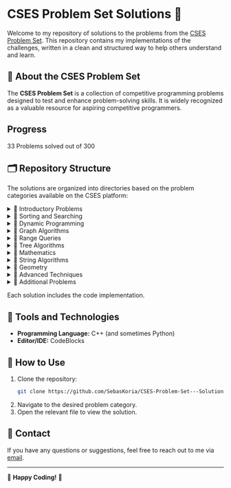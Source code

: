 # CSES Problem Set Solutions 🚀

Welcome to my repository of solutions to the problems from the [CSES Problem Set](https://cses.fi/problemset/). This repository contains my implementations of the challenges, written in a clean and structured way to help others understand and learn.

## 🌟 About the CSES Problem Set
The **CSES Problem Set** is a collection of competitive programming problems designed to test and enhance problem-solving skills. It is widely recognized as a valuable resource for aspiring competitive programmers.

## Progress
33 Problems solved out of 300

## 🗂️ Repository Structure
The solutions are organized into directories based on the problem categories available on the CSES platform:

<details>
    <summary>📁 Introductory Problems</summary>
    <ul>
        <li>✔ Weird Algorithm</li>
        <li>✔ Missing Number</li>
        <li>✔ Repetitions</li>
        <li>✔ Increasing Array</li>
        <li>✔ Permutations</li>
        <li>✔ Number Spiral</li>
        <li>✔ Two Knights</li>
        <li>✔ Two Sets</li>
        <li>✔ Bit Strings</li>
        <li>✔ Trailing Zeros</li>
        <li>✔ Coin Piles</li>
        <li>✔ Palindrome Reorder</li>
        <li>✔ Gray Code</li>
        <li>❔ Tower of Hanoi</li>
        <li>❔ Creating Strings</li>
        <li>❔ Apple Division</li>
        <li>❔ Chessboard and Queens</li>
        <li>❔ Digit Queries</li>
        <li>❔ Grid Paths</li>
    </ul>
</details>
<details>
    <summary>📁 Sorting and Searching</summary>
    <ul>
        <li>✔ Distinct Numbers</li>
        <li>✔ Apartments</li>
        <li>✔ Ferris Wheel</li>
        <li>✔ Concert Tickets</li>
        <li>✔ Restaurant Customers</li>
        <li>✔ Movie Festival</li>
        <li>✔ Sum of Two Values</li>
        <li>✔ Maximum Subarray Sum</li>
        <li>❔ Stick Lengths</li>
        <li>❔ Missing Coin Sum</li>
        <li>❔ Collecting Numbers</li>
        <li>❔ Collecting Numbers II</li>
        <li>❔ Playlist</li>
        <li>❔ Towers</li>
        <li>❔ Traffic Lights</li>
        <li>❔ Josephus Problem I</li>
        <li>❔ Josephus Problem II</li>
        <li>❔ Nested Ranges Check</li>
        <li>❔ Nested Ranges Count</li>
        <li>❔ Room Allocation</li>
        <li>❔ Factory Machines</li>
        <li>❔ Tasks and Deadlines</li>
        <li>❔ Reading Books</li>
        <li>❔ Sum of Three Values</li>
        <li>❔ Sum of Four Values</li>
        <li>❔ Nearest Smaller Values</li>
        <li>❔ Subarray Sums I</li>
        <li>❔ Subarray Sums II</li>
        <li>❔ Subarray Divisibility</li>
        <li>❔ Subarray Distinct Values</li>
        <li>❔ Array Division</li>
        <li>❔ Sliding Window Median</li>
        <li>❔ Sliding Window Cost</li>
        <li>❔ Movie Festival II</li>
        <li>❔ Maximum Subarray Sum II</li>
    </ul>
</details>
<details>
    <summary>📁 Dynamic Programming</summary>
    <ul>
        <li>✔ Dice Combinations</li>
        <li>✔ Minimizing Coins</li>
        <li>✔ Coin Combinations I</li>
        <li>❔ Coin Combinations II</li>
        <li>❔ Removing Digits</li>
        <li>❔ Grid Paths</li>
        <li>❔ Book Shop</li>
        <li>❔ Array Description</li>
        <li>❔ Counting Towers</li>
        <li>❔ Edit Distance</li>
        <li>❔ Rectangle Cutting</li>
        <li>❔ Money Sums</li>
        <li>❔ Removal Game</li>
        <li>❔ Two Sets II</li>
        <li>❔ Increasing Subsequence</li>
        <li>❔ Projects</li>
        <li>❔ Elevator Rides</li>
        <li>❔ Counting Tilings</li>
        <li>❔ Counting Numbers</li>
    </ul>
</details>
<details>
    <summary>📁 Graph Algorithms</summary>
    <ul>
        <li>✔ Counting Rooms</li>
        <li>✔ Labyrinth</li>
        <li>✔ Building Roads</li>
        <li>✔ Message Route</li>
        <li>✔ Building Teams</li>
        <li>✔ Round Trip</li>
        <li>✔ Monsters</li>
        <li>✔ Shortest Routes I</li>
        <li>✔ Shortest Routes II</li>
        <li>❔ High Score</li>
        <li>❔ Flight Discount</li>
        <li>❔ Cycle Finding</li>
        <li>❔ Flight Routes</li>
        <li>❔ Round Trip II</li>
        <li>❔ Couse Schedule</li>
        <li>❔ Longest Flight Route</li>
        <li>❔ Game Routes</li>
        <li>❔ Investigation</li>
        <li>❔ Planets Queries I</li>
        <li>❔ Planets Queries II</li>
        <li>❔ Planets Cycles</li>
        <li>❔ Road Reparation</li>
        <li>❔ Road Construction</li>
        <li>❔ Flight Routes Check</li>
        <li>❔ Planets and Kingdoms</li>
        <li>❔ Giant Pizza</li>
        <li>❔ Coin Collector</li>
        <li>❔ Mail Delivery</li>
        <li>❔ De Bruijn Sequence</li>
        <li>❔ Teleporters Path</li>
        <li>❔ Hamiltonian Flights</li>
        <li>❔ Knight's Tour</li>
        <li>❔ Download Speed</li>
        <li>❔ Police Chase</li>
        <li>❔ School Dance</li>
        <li>❔ Distinct Routes</li>
    </ul>
</details>
<details>
    <summary>📁 Range Queries</summary>
    <ul>
        <li>❔ Static Range Sum Queries</li>
        <li>❔ Static Range Minimum Queries</li>
        <li>❔ Dynamic Range Sum Queries</li>
        <li>❔ Dynamid Range Minimum Queries</li>
        <li>❔ Range Xor Queries</li>
        <li>❔ Forest Queries</li>
        <li>❔ Hotel Queries</li>
        <li>❔ List Removals</li>
        <li>❔ Salary Queries</li>
        <li>❔ Prefix Sum Queries</li>
        <li>❔ Pizzeria Queries</li>
        <li>❔ Subarray Sum Queries</li>
        <li>❔ Distinct Values Queries</li>
        <li>❔ Increasing Array Queries</li>
        <li>❔ Forest Queries II</li>
        <li>❔ Range Updates and Sums</li>
        <li>❔ Polynomial Queries</li>
        <li>❔ Range Queries and Copies</li>
    </ul>
</details>
<details>
    <summary>📁 Tree Algorithms</summary>
    <ul>
        <li>❔ Subordinates</li>
        <li>❔ Tree Matching</li>
        <li>❔ Tree Diameter</li>
        <li>❔ Tree Distances I</li>
        <li>❔ Tree Distances II</li>
        <li>❔ Company Queries I</li>
        <li>❔ Company Queries II</li>
        <li>❔ Distance Queries</li>
        <li>❔ Counting Paths</li>
        <li>❔ Subtree Queries</li>
        <li>❔ Path Queries</li>
        <li>❔ Path Queries II</li>
        <li>❔ Distinct Colors</li>
        <li>❔ Finding a Centroid</li>
        <li>❔ Fixed-Lenght Paths I</li>
        <li>❔ Fixed-Lenght Paths II</li>
    </ul>
</details>
<details>
    <summary>📁 Mathematics</summary>
    <ul>
        <li>❔ Josephus Queries</li>
        <li>❔ Exponentiation</li>
        <li>❔ Exponentiation II</li>
        <li>❔ Counting Divisors</li>
        <li>❔ Common Divisors</li>
        <li>❔ Sum of Divisors</li>
        <li>❔ Divisor Analysis</li>
        <li>❔ Prime Multiples</li>
        <li>❔ Counting Coprime Pairs</li>
        <li>❔ Binomial Coefficients</li>
        <li>❔ Creating Strings II</li>
        <li>❔ Distributing Apples</li>
        <li>❔ Christmas Party</li>
        <li>❔ Bracket Sequences I</li>
        <li>❔ Bracket Sequences II</li>
        <li>❔ Counting Necklaces</li>
        <li>❔ Counting Grids</li>
        <li>❔ Fibonacci Numbers</li>
        <li>❔ Throwing Dice</li>
        <li>❔ Graph Paths I</li>
        <li>❔ Graph Paths II</li>
        <li>❔ Dice Probability</li>
        <li>❔ Moving Robots</li>
        <li>❔ Candy Lottery</li>
        <li>❔ Inversion Probability</li>
        <li>❔ Stick Game</li>
        <li>❔ Nim Game I</li>
        <li>❔ Nim Game II</li>
        <li>❔ Stair Game</li>
        <li>❔ Grundy's Game</li>
        <li>❔ Another Game</li>
    </ul>
</details>
<details>
    <summary>📁 String Algorithms</summary>
    <ul>
        <li>❔ Word Combinations</li>
        <li>❔ String Matching</li>
        <li>❔ Finding Borders</li>
        <li>❔ Finding Periods</li>
        <li>❔ Minimal Rotation</li>
        <li>❔ Longest Palindrome</li>
        <li>❔ Required Substring</li>
        <li>❔ Palindrome Queries</li>
        <li>❔ Finding Patterns</li>
        <li>❔ Counting Patterns</li>
        <li>❔ Pattern Positions</li>
        <li>❔ Distinct Substrings</li>
        <li>❔ Repeating Substring</li>
        <li>❔ String Functions</li>
        <li>❔ Substring Order I</li>
        <li>❔ Substring Order II</li>
        <li>❔ Substring Distribution</li>
    </ul>
</details>
<details>
    <summary>📁 Geometry</summary>
    <ul>
        <li>❔ Point Location Test</li>
        <li>❔ Line Segment Intersection</li>
        <li>❔ Polygon Area</li>
        <li>❔ Point in Polygon</li>
        <li>❔ Polygon Lattice Points</li>
        <li>❔ Minimum Euclidean Distance</li>
        <li>❔ Convex Hull</li>
    </ul>
</details>
<details>   
    <summary>📁 Advanced Techniques</summary>
    <ul>
        <li>❔ Meet in the Middle</li>
        <li>❔ Hamming Distance</li>
        <li>❔ Beautiful Subgrids</li>
        <li>❔ Reachable Nodes</li>
        <li>❔ Reachability Queries</li>
        <li>❔ Cut and Paste</li>
        <li>❔ Substring Reversals</li>
        <li>❔ Reversals and Sums</li>
        <li>❔ Necessary Roads</li>
        <li>❔ Necessary Cities</li>
        <li>❔ Eulerian Subgraphs</li>
        <li>❔ Monster Game I</li>
        <li>❔ Monster Game II</li>
        <li>❔ Subarray Squares</li>
        <li>❔ Houses and Schools</li>
        <li>❔ Knuth Division</li>
        <li>❔ Apples and Bananas</li>
        <li>❔ One Bit Positions</li>
        <li>❔ Signal Processing</li>
        <li>❔ New Roads Queries</li>
        <li>❔ Dynamic Connectivity</li>
        <li>❔ Parcel Delivery</li>
        <li>❔ Task Assignment</li>
        <li>❔ Distinct Routes II</li>
    </ul>
</details>
<details>    
    <summary>📁 Additional Problems</summary>
    <ul>
        <li>❔ Shortest Subsequence</li>
        <li>❔ Counting Bits</li>
        <li>❔ Swap Game</li>
        <li>❔ Prüfer Code</li>
        <li>❔ Acyclic Graph Edges</li>
        <li>❔ Strongly Connected Edges</li>
        <li>❔ Even Outdegree Edges</li>
        <li>❔ Multiplication Table</li>
        <li>❔ Advertisement</li>
        <li>❔ Special Substrings</li>
        <li>❔ Permutation Inversions</li>
        <li>❔ Maximum Xor Subarray</li>
        <li>❔ Movie Festival Queries</li>
        <li>❔ Chess Tournament</li>
        <li>❔ Tree Traversals</li>
        <li>❔ Network Renovation</li>
        <li>❔ Graph Girth</li>
        <li>❔ Intersection Points</li>
        <li>❔ Inverse Inversions</li>
        <li>❔ Monotone Subsequences</li>
        <li>❔ String Reorder</li>
        <li>❔ Stack Weights</li>
        <li>❔ Pyramid Array</li>
        <li>❔ Increasing Subsequence II</li>
        <li>❔ String Removals</li>
        <li>❔ Bit Inversions</li>
        <li>❔ Xor Pyramid</li>
        <li>❔ Writing Numbers</li>
        <li>❔ String Transform</li>
        <li>❔ Letter Pair Move Game</li>
        <li>❔ Maximum Building I</li>
        <li>❔ Sorting Methods</li>
        <li>❔ Cyclic Array</li>
        <li>❔ List of Sums</li>
        <li>❔ Increasing Array II</li>
        <li>❔ Food Division</li>
        <li>❔ Bit Problem</li>
        <li>❔ Swap Round Sorting</li>
        <li>❔ Binary Subsequences</li>
        <li>❔ Tree Isomorphism I</li>
        <li>❔ Counting Sequences</li>
        <li>❔ Critical Cities</li>
        <li>❔ School Excursion</li>
        <li>❔ Coin Grid</li>
        <li>❔ Robot Path</li>
        <li>❔ Programmers and Artists</li>
        <li>❔ Course Schedule II</li>
        <li>❔ Removing Digits II</li>
        <li>❔ Coin Arrangement</li>
        <li>❔ Counting Bishops</li>
        <li>❔ Grid Puzzle I</li>
        <li>❔ Grid Puzzle II</li>
        <li>❔ Empty String</li>
        <li>❔ Grid Paths</li>
        <li>❔ Bit Substrings</li>
        <li>❔ Reversal Sorting</li>
        <li>❔ Counting Reorders</li>
        <li>❔ Book Shop II</li>
        <li>❔ Network Breakdown</li>
        <li>❔ Visiting Cities</li>
        <li>❔ Missing Coin Sum Queries</li>
        <li>❔ Number Grid</li>
        <li>❔ Maximum Building II</li>
        <li>❔ Filling Trominos</li>
        <li>❔ Stick Divisions</li>
        <li>❔ Coding Company</li>
        <li>❔ Flight Route Requests</li>
        <li>❔ Two Stacks Sorting</li>
        <li>❔ Tree Isomorphism II</li>
        <li>❔ Forbidden Cities</li>
        <li>❔ Area of Rectangles</li>
        <li>❔ Grid Completion</li>
        <li>❔ Creating Offices</li>
        <li>❔ Permutations II</li>
        <li>❔ Functional Graph Distribution</li>
        <li>❔ New Flight Routes</li>
        <li>❔ Grid Path Construction</li>
    </ul>
</details>    

Each solution includes the code implementation.

## 🔧 Tools and Technologies
- **Programming Language:** C++ (and sometimes Python)
- **Editor/IDE:** CodeBlocks

## 🚀 How to Use
1. Clone the repository:
   ```bash
   git clone https://github.com/SebasKoria/CSES-Problem-Set---Solutions.git
   ```
2. Navigate to the desired problem category.
3. Open the relevant file to view the solution.

## 📩 Contact
If you have any questions or suggestions, feel free to reach out to me via [email](mailto:sebastiankoriacasado@gmail.com).

---

🌟 **Happy Coding!** 🌟
